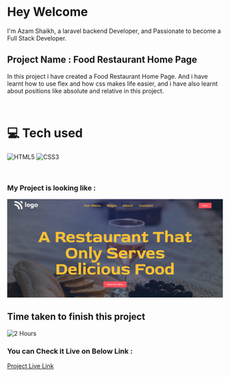 # Hey Welcome 

I'm Azam Shaikh, a laravel backend Developer, and Passionate to become a Full Stack Developer.

## Project Name : **Food Restaurant Home Page**

In this project i have created a Food Restaurant Home Page. And i have learnt how to use flex and how css makes life easier, and i have also learnt about positions like absolute and relative in this project.

</br>

# 💻 Tech used
![HTML5](https://img.shields.io/badge/html5-%23E34F26.svg?style=for-the-badge&logo=html5&logoColor=white) ![CSS3](https://img.shields.io/badge/css3-%231572B6.svg?style=for-the-badge&logo=css3&logoColor=white)

</br>

### My Project is looking like :

![Web Site Image](./screenshot/food-restaurant.jpg)

## Time taken to finish this project

![2 Hours](https://img.shields.io/badge/-2%20Hours-orange)

### You can Check it Live on Below Link :

[Project Live Link](https://azam-food-restaurant-home-page.netlify.app/)
